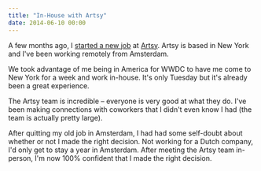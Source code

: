 ```yaml
---
title: "In-House with Artsy"
date: 2014-06-10 00:00
---
```


<p>A few months ago, I <a href="http://ashfurrow.com/blog/new-job-1">started a new job</a> at <a href="https://artsy.net">Artsy</a>. Artsy is based in New York and I've been working remotely from Amsterdam. </p>

<p>We took advantage of me being in America for WWDC to have me come to New York for a week and work in-house. It's only Tuesday but it's already been a great experience.</p>

<p>The Artsy team is incredible – everyone is very good at what they do. I've been making connections with coworkers that I didn't even know I had (the team is actually pretty large). </p>

<p>After quitting my old job in Amsterdam, I had had some self-doubt about whether or not I made the right decision. Not working for a Dutch company, I'd only get to stay a year in Amsterdam. After meeting the Artsy team in-person, I'm now 100% confident that I made the right decision. </p>

<!-- more -->

